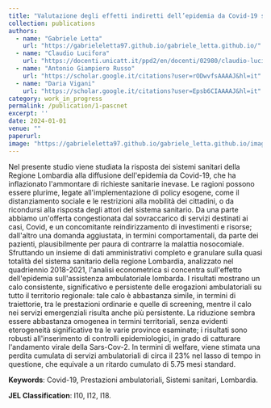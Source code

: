 ```yaml
---
title: "Valutazione degli effetti indiretti dell’epidemia da Covid-19 sul sistema sanitario."
collection: publications
authors:
  - name: "Gabriele Letta"
    url: "https://gabrieleletta97.github.io/gabriele_letta.github.io/"
  - name: "Claudio Lucifora"
    url: "https://docenti.unicatt.it/ppd2/en/docenti/02980/claudio-lucifora/profilo"
  - name: "Antonio Giampiero Russo"
    url: "https://scholar.google.it/citations?user=rODwvfsAAAAJ&hl=it"
  - name: "Daria Vigani"
    url: "https://scholar.google.it/citations?user=Epsb6CIAAAAJ&hl=it"
category: work_in_progress
permalink: /publication/1-pascnet
excerpt: ''
date: 2024-01-01
venue: ""
paperurl:
image: "https://gabrieleletta97.github.io/gabriele_letta.github.io/images/pascnet_graph.png" 
---
```

Nel presente studio viene studiata la risposta dei sistemi sanitari della Regione Lombardia alla diffusione dell'epidemia da Covid-19, che ha inflazionato l'ammontare di richieste sanitarie inevase. Le ragioni possono essere plurime, legate all'implementazione di policy esogene, come il distanziamento sociale e le restrizioni alla mobilità dei cittadini, o da ricondursi alla risposta degli attori del sistema sanitario. Da una parte abbiamo un'offerta congestionata dal sovraccarico di servizi destinati ai casi, Covid, e un concomitante reindirizzamento di investimenti e risorse; dall'altro una domanda aggiustata, in termini comportamentali, da parte dei pazienti, plausibilmente per paura di contrarre la malattia nosocomiale. Sfruttando un insieme di dati amministrativi completo e granulare sulla quasi totalità del sistema sanitario della regione Lombardia, analizzato nel quadriennio 2018-2021, l'analisi econometrica si concentra sull'effetto dell'epidemia sull'assistenza ambulatoriale lombarda. I risultati mostrano un calo consistente, significativo e persistente delle erogazioni ambulatoriali su tutto il territorio regionale: tale calo è abbastanza simile, in termini di traiettorie, tra le prestazioni ordinarie e quelle di screening, mentre il calo nei servizi emergenziali risulta anche più persistente. La riduzione sembra essere abbastanza omogenea in termini territoriali, senza evidenti eterogeneità significative tra le varie province esaminate; i risultati sono robusti all'inserimento di controlli epidemiologici, in grado di catturare l'andamento virale della Sars-Cov-2. In termini di welfare, viene stimata una perdita cumulata di servizi ambulatoriali di circa il 23\% nel lasso di tempo in questione, che equivale a un ritardo cumulato di 5.75 mesi standard.

**Keywords**: Covid-19, Prestazioni ambulatoriali, Sistemi sanitari, Lombardia.

**JEL Classification**: I10, I12, I18.

